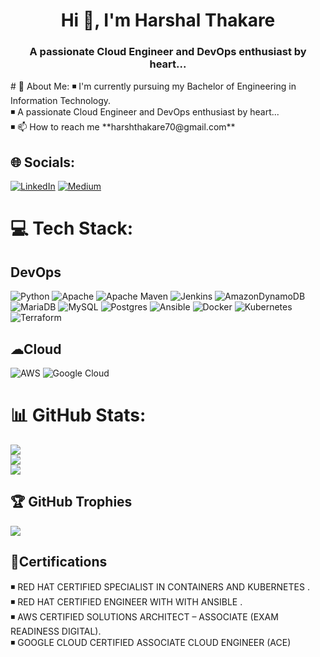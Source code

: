 <h1 align="center">Hi 👋, I'm Harshal Thakare</h1>
<h3 align="center">A passionate Cloud Engineer and DevOps enthusiast by heart...</h3>
# 💫 About Me:
◾ I'm currently pursuing my Bachelor of Engineering in Information Technology.<br>◾ A passionate Cloud Engineer and DevOps enthusiast by heart... <br>◾ 📫 How to reach me **harshthakare70@gmail.com**


## 🌐 Socials:
[![LinkedIn](https://img.shields.io/badge/LinkedIn-%230077B5.svg?logo=linkedin&logoColor=white)](https://linkedin.com/in/harsh-thakare) [![Medium](https://img.shields.io/badge/Medium-12100E?logo=medium&logoColor=white)](https://medium.com/@@harshthakare70) 

# 💻 Tech Stack:
## DevOps 
![Python](https://img.shields.io/badge/python-3670A0?style=for-the-badge&logo=python&logoColor=ffdd54) ![Apache](https://img.shields.io/badge/apache-%23D42029.svg?style=for-the-badge&logo=apache&logoColor=white) ![Apache Maven](https://img.shields.io/badge/Apache%20Maven-C71A36?style=for-the-badge&logo=Apache%20Maven&logoColor=white) ![Jenkins](https://img.shields.io/badge/jenkins-%232C5263.svg?style=for-the-badge&logo=jenkins&logoColor=white) ![AmazonDynamoDB](https://img.shields.io/badge/Amazon%20DynamoDB-4053D6?style=for-the-badge&logo=Amazon%20DynamoDB&logoColor=white) ![MariaDB](https://img.shields.io/badge/MariaDB-003545?style=for-the-badge&logo=mariadb&logoColor=white) ![MySQL](https://img.shields.io/badge/mysql-%2300f.svg?style=for-the-badge&logo=mysql&logoColor=white) ![Postgres](https://img.shields.io/badge/postgres-%23316192.svg?style=for-the-badge&logo=postgresql&logoColor=white) ![Ansible](https://img.shields.io/badge/ansible-%231A1918.svg?style=for-the-badge&logo=ansible&logoColor=white) ![Docker](https://img.shields.io/badge/docker-%230db7ed.svg?style=for-the-badge&logo=docker&logoColor=white) ![Kubernetes](https://img.shields.io/badge/kubernetes-%23326ce5.svg?style=for-the-badge&logo=kubernetes&logoColor=white) ![Terraform](https://img.shields.io/badge/terraform-%235835CC.svg?style=for-the-badge&logo=terraform&logoColor=white)

## ☁Cloud 
![AWS](https://img.shields.io/badge/AWS-%23FF9900.svg?style=for-the-badge&logo=amazon-aws&logoColor=white) ![Google Cloud](https://img.shields.io/badge/Google%20Cloud-%234285F4.svg?style=for-the-badge&logo=google-cloud&logoColor=white)
# 
# 📊 GitHub Stats:
![](https://github-readme-stats.vercel.app/api?username=HARSHAL732001&theme=dark&hide_border=false&include_all_commits=false&count_private=false)<br/>
![](https://github-readme-streak-stats.herokuapp.com/?user=HARSHAL732001&theme=dark&hide_border=false)<br/>
![](https://github-readme-stats.vercel.app/api/top-langs/?username=HARSHAL732001&theme=dark&hide_border=false&include_all_commits=false&count_private=false&layout=compact)

## 🏆 GitHub Trophies
![](https://github-profile-trophy.vercel.app/?username=HARSHAL732001&theme=onedark&no-frame=false&no-bg=true&margin-w=4)

## 📃Certifications
◾ RED HAT CERTIFIED SPECIALIST IN CONTAINERS AND KUBERNETES .<br>
◾ RED HAT CERTIFIED ENGINEER WITH WITH ANSIBLE .<br>
◾ AWS CERTIFIED SOLUTIONS ARCHITECT – ASSOCIATE (EXAM READINESS DIGITAL).<br>
◾ GOOGLE CLOUD CERTIFIED ASSOCIATE CLOUD ENGINEER (ACE)<br>
